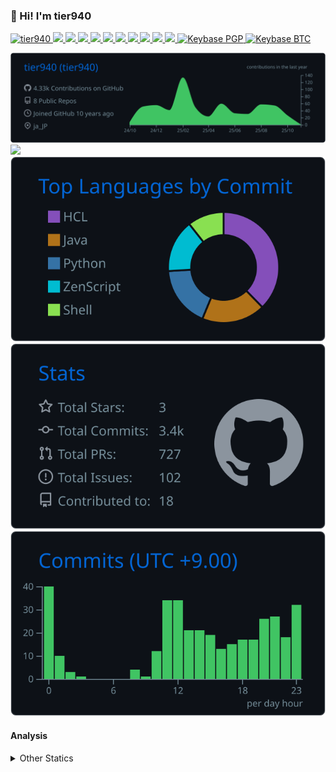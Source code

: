 ### 👋 Hi! I'm tier940

<p align="left"> 
  <a href="https://github.com/tier940/tier940/">
    <img src="https://komarev.com/ghpvc/?username=tier940" alt="tier940" />
  </a>
  <a href="http://twitter.com/tier940">
    <img height="20" src="https://img.shields.io/twitter/follow/tier940?label=Twitter&logo=twitter&style=flat" />
  </a>
  <a href="https://github.com/tier940">
    <img height="20" src="https://img.shields.io/github/followers/tier940?label=follow&logo=github&style=flat" />
  </a>
  <a href="https://www.reddit.com/user/tier940">
    <img height="20" src="https://img.shields.io/reddit/user-karma/combined/tier940?label=Reddit&logo=reddit&style=flat" />
  </a>
  <a href="https://stackoverflow.com/users/17317833/tier940">
    <img height="20" src="https://img.shields.io/stackexchange/stackoverflow/r/17317833?label=StackOverflow&logo=stack-overflow&style=flat" />
  </a>
  <a href="https://zenn.dev/tier940">
    <img height="20" src="https://zenn.badge.nikaera.com/s/tier940/likes" />
  </a>
  <a href="https://zenn.dev/tier940">
    <img height="20" src="https://zenn.badge.nikaera.com/s/tier940/followers" />
  </a>
  <a href="https://zenn.dev/tier940">
    <img height="20" src="https://zenn.badge.nikaera.com/s/tier940/articles" />
  </a>
  <a href="http://qiita.com/tier940">
    <img height="20" src="https://qiita-badge.apiapi.app/s/tier940/posts.svg" />
  </a>
  <a href="http://qiita.com/tier940">
    <img height="20" src="https://qiita-badge.apiapi.app/s/tier940/contributions.svg" />
  </a>
  <a href="https://github.com/tier940/tier940/">
    <img height="20" src="https://github.com/tier940/tier940/actions/workflows/main.yml/badge.svg" />
  </a>
  <a href="https://keybase.io/tier940">
    <img alt="Keybase PGP" src="https://img.shields.io/keybase/pgp/tier940">
  </a>
  <a href="https://keybase.io/tier940">
    <img alt="Keybase BTC" src="https://img.shields.io/keybase/btc/tier940">
  </a>
</p>

[![](https://raw.githubusercontent.com/tier940/tier940/main/profile-summary-card-output/github_dark/0-profile-details.svg)](https://github.com/vn7n24fzkq/github-profile-summary-cards)
[![](https://raw.githubusercontent.com/tier940/tier940/main/profile-summary-card-output/github_dark/1-repos-per-language.svg)](https://github.com/vn7n24fzkq/github-profile-summary-cards) [![](https://raw.githubusercontent.com/tier940/tier940/main/profile-summary-card-output/github_dark/2-most-commit-language.svg)](https://github.com/vn7n24fzkq/github-profile-summary-cards)
[![](https://raw.githubusercontent.com/tier940/tier940/main/profile-summary-card-output/github_dark/3-stats.svg)](https://github.com/vn7n24fzkq/github-profile-summary-cards) [![](https://raw.githubusercontent.com/tier940/tier940/main/profile-summary-card-output/github_dark/4-productive-time.svg)](https://github.com/vn7n24fzkq/github-profile-summary-cards)


#### Analysis
<!-- <img height="150" src="https://github.com/tier940/tier940/blob/master/images/stat.svg" alt="Alternative Text"/> -->

<details>
  <summary>Other Statics</summary>
  <!--START_SECTION:waka-->
![Code Time](http://img.shields.io/badge/Code%20Time-4%2C166%20hrs%2041%20mins-blue)

**🐱 My GitHub Data** 

> 📦 32.8 kB Used in GitHub's Storage 
 > 
> 💼 Opted to Hire
 > 
> 📜 8 Public Repositories 
 > 
> 🔑 4 Private Repositories 
 > 
**I'm an Early 🐤** 

```text
🌞 Morning                129 commits         ██████░░░░░░░░░░░░░░░░░░░   22.99 % 
🌆 Daytime                234 commits         ██████████░░░░░░░░░░░░░░░   41.71 % 
🌃 Evening                157 commits         ███████░░░░░░░░░░░░░░░░░░   27.99 % 
🌙 Night                  41 commits          ██░░░░░░░░░░░░░░░░░░░░░░░   07.31 % 
```
📅 **I'm Most Productive on Friday** 

```text
Monday                   43 commits          ██░░░░░░░░░░░░░░░░░░░░░░░   07.66 % 
Tuesday                  69 commits          ███░░░░░░░░░░░░░░░░░░░░░░   12.30 % 
Wednesday                75 commits          ███░░░░░░░░░░░░░░░░░░░░░░   13.37 % 
Thursday                 31 commits          █░░░░░░░░░░░░░░░░░░░░░░░░   05.53 % 
Friday                   163 commits         ███████░░░░░░░░░░░░░░░░░░   29.06 % 
Saturday                 56 commits          ██░░░░░░░░░░░░░░░░░░░░░░░   09.98 % 
Sunday                   124 commits         ██████░░░░░░░░░░░░░░░░░░░   22.10 % 
```


📊 **This Week I Spent My Time On** 

```text
🕑︎ Time Zone: Asia/Tokyo

💬 Programming Languages: 
Other                    29 hrs 6 mins       ██████████████████████░░░   88.38 % 
Java                     2 hrs 48 mins       ██░░░░░░░░░░░░░░░░░░░░░░░   08.53 % 
Markdown                 20 mins             ░░░░░░░░░░░░░░░░░░░░░░░░░   01.05 % 
INI                      17 mins             ░░░░░░░░░░░░░░░░░░░░░░░░░   00.89 % 
Properties               9 mins              ░░░░░░░░░░░░░░░░░░░░░░░░░   00.50 % 

🔥 Editors: 
Edge                     26 hrs 21 mins      ████████████████████░░░░░   80.01 % 
IntelliJ IDEA            3 hrs 8 mins        ██░░░░░░░░░░░░░░░░░░░░░░░   09.52 % 
Chrome                   2 hrs 45 mins       ██░░░░░░░░░░░░░░░░░░░░░░░   08.37 % 
VS Code                  41 mins             █░░░░░░░░░░░░░░░░░░░░░░░░   02.10 % 

💻 Operating System: 
Linux                    20 hrs 34 mins      ████████████████░░░░░░░░░   62.48 % 
Windows                  9 hrs 36 mins       ███████░░░░░░░░░░░░░░░░░░   29.15 % 
Unknown OS               2 hrs 45 mins       ██░░░░░░░░░░░░░░░░░░░░░░░   08.37 % 
```

**I Mostly Code in Java** 

```text
Java                     15 repos            █████████████░░░░░░░░░░░░   51.72 % 
ZenScript                2 repos             ██░░░░░░░░░░░░░░░░░░░░░░░   06.90 % 
Python                   1 repo              █░░░░░░░░░░░░░░░░░░░░░░░░   03.45 % 
HTML                     1 repo              █░░░░░░░░░░░░░░░░░░░░░░░░   03.45 % 
Dockerfile               1 repo              █░░░░░░░░░░░░░░░░░░░░░░░░   03.45 % 
```



**Timeline**

![Lines of Code chart](https://raw.githubusercontent.com/tier940/tier940/main/assets/bar_graph.png)


 Last Updated on 22/07/2024 00:15:39 UTC
<!--END_SECTION:waka-->
</details>
